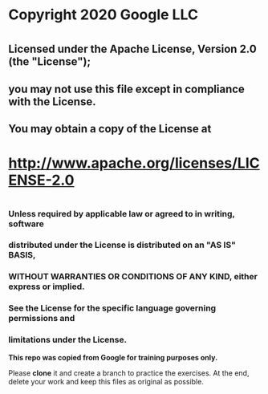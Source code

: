 # Copyright 2020 Google LLC
#
## Licensed under the Apache License, Version 2.0 (the "License");
## you may not use this file except in compliance with the License.
## You may obtain a copy of the License at
#
#      http://www.apache.org/licenses/LICENSE-2.0
#
### Unless required by applicable law or agreed to in writing, software
### distributed under the License is distributed on an "AS IS" BASIS,
### WITHOUT WARRANTIES OR CONDITIONS OF ANY KIND, either express or implied.
### See the License for the specific language governing permissions and
### limitations under the License.

**This repo was copied from Google for training purposes only.**

Please **clone** it and create a branch to practice the exercises. 
At the end, delete your work and keep this files as original as possible.
